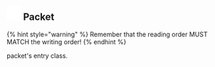 ## <img src="../../.gitbook/assets/base.png" width="32" height="32" /> Packet

{% hint style="warning" %} Remember that the reading order MUST MATCH the writing order! {% endhint %}

packet's entry class.<br>
